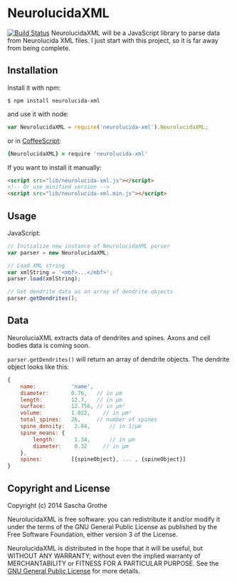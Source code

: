 # NeurolucidaXML

[![Build Status](https://travis-ci.org/sghgw/NeurolucidaXML.svg?branch=master)](https://travis-ci.org/sghgw/NeurolucidaXML)
NeurolucidaXML will be a JavaScript library to parse data from Neurolucida XML files. I just start with this project, so it is far away from being complete.

## Installation
Install it with npm:
```
$ npm install neurolucida-xml
```
and use it with node:
```JavaScript
var NeurolucidaXML = require('neurolucida-xml').NeurolucidaXML;
```
or in [CoffeeScript](http://coffeescript.org/):
```CoffeeScript
{NeurolucidaXML} = require 'neurolucida-xml'
```

If you want to install it manually:
```HTML
<script src="lib/neurolucida-xml.js"></script>
<!-- Or use minified version -->
<script src="lib/neurolucida-xml.min.js"></script>
```

## Usage
JavaScript:
```JavaScript
// Initialize new instance of NeurolucidaXML parser
var parser = new NeurolucidaXML;

// Load XML string
var xmlString = '<mbf>...</mbf>';
parser.load(xmlString);

// Get dendrite data as an array of dendrite objects
parser.getDendrites();
```

## Data
NeuroluciaXML extracts data of dendrites and spines. Axons and cell bodies data is coming soon.

`parser.getDendrites()` will return an array of dendrite objects. The dendrite object looks like this:
```JavaScript
{
	name:           'name',
	diameter:       0.76,   // in µm	
	length:         12.7,   // in µm
	surface:        12.756, // in µm²
	volume:         1.022,	  // in µm³
	total_spines:   26,     // number of spines
	spine_density:	 2.04,	    // in 1/µm
	spine_means: {
		length:      1.34,	    // in µm
		diameter:    0.32     // in µm
	},
	spines:         [{spineObject}, ... , {spineObject}]
}
```

## Copyright and License
Copyright (c) 2014  Sascha Grothe

NeurolucidaXML is free software: you can redistribute it and/or modify it under the terms of the GNU General Public License as published by the Free Software Foundation, either version 3 of the License.

NeurolucidaXML is distributed in the hope that it will be useful, but WITHOUT ANY WARRANTY; without even the implied warranty of MERCHANTABILITY or FITNESS FOR A PARTICULAR PURPOSE.  See the [GNU General Public License](http://www.gnu.org/licenses/) for more details.